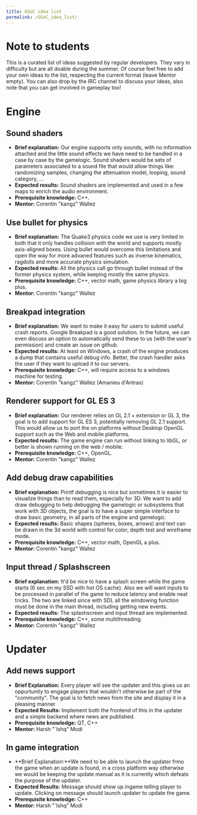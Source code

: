 ```yaml
---
title: GSoC idea list
permalink: /GSoC_idea_list/
---
```


# Note to students

This is a curated list of ideas suggested by regular developers. They
vary in difficulty but are all doable during the summer. Of course feel
free to add your own ideas to the list, respecting the current format
(leave Mentor empty). You can also drop by the IRC channel to discuss
your ideas, also note that you can get involved in gameplay too!

# Engine

## Sound shaders

- **Brief explanation:** Our engine supports only sounds, with no
  information attached and the little sound effects we have need to be
  handled in a case by case by the gamelogic. Sound shaders would be
  sets of parameters associated to a sound file that would allow things
  like: randomizing samples, changing the attenuation model, looping,
  sound category, ...
- **Expected results:** Sound shaders are implemented and used in a few
  maps to enrich the audio environment.
- **Prerequisite knowledge:** C++.
- **Mentor:** Corentin "kangz" Wallez

## Use bullet for physics

- **Brief explanation:** The Quake3 physics code we use is very limited
  in both that it only handles collision with the world and supports
  mostly axis-aligned boxes. Using bullet would overcome this
  limitations and open the way for more advaned features such as inverse
  kinematics, ragdolls and more accurate physics simulation.
- **Expected results:** All the physics call go through bullet instead
  of the former physics system, while keeping mostly the same physics.
- **Prerequisite knowledge:** C++, vector math, game physics library a
  big plus.
- **Mentor:** Corentin "kangz" Wallez

## Breakpad integration

- **Brief explanation:** We want to make it easy for users to submit
  useful crash reports. Google Breakpad is a good solution. In the
  future, we can even discuss an option to automatically send these to
  us (with the user's permission) and create an issue on github.
- **Expected results:** At least on Windows, a crash of the engine
  produces a dump that contains useful debug info. Better, the crash
  handler asks the user if they want to upload it to our servers.
- **Prerequisite knowledge:** C++, will require access to a windows
  machine for testing.
- **Mentor:** Corentin "kangz" Wallez (Amanieu d'Antras)

## Renderer support for GL ES 3

- **Brief explanation:** Our renderer relies on GL 2.1 + extension or GL
  3, the goal is to add support for GL ES 3, potentially removing GL 2.1
  support. This would allow us to port the on platforms without Desktop
  OpenGL support such as the Web and mobile platforms.
- **Expected results:** The game engine can run without linking to
  libGL, or better is shown running on the web / mobile.
- **Prerequisite knowledge:** C++, OpenGL.
- **Mentor:** Corentin "kangz" Wallez

## Add debug draw capabilities

- **Brief explanation:** Printf debugging is nice but sometimes it is
  easier to visualize things than to read them, especially for 3D. We
  want to add draw debugging to help debugging the gamelogic or
  subsystems that work with 3D objects, the goal is to have a super
  simple interface to draw basic geometry, in all parts of the engine
  and gamelogic.
- **Expected results:** Basic shapes (spheres, boxes, arrows) and text
  can be drawn in the 3d world with control for color, depth test and
  wireframe mode.
- **Prerequisite knowledge:** C++, vector math, OpenGL a plus.
- **Mentor:** Corentin "kangz" Wallez

## Input thread / Splashscreen

- **Brief explanation:** It'd be nice to have a splash screen while the
  game starts (6 sec on my SSD with hot OS cache). Also we will want
  inputs to be processed in parallel of the game to reduce latency and
  enable neat tricks. The two are linked since with SDL all the
  windowing function must be done in the main thread, including getting
  new events.
- **Expected results:** The splashscreen and input thread are
  implemented.
- **Prerequisite knowledge:** C++, some multithreading.
- **Mentor:** Corentin "kangz" Wallez

# Updater

## Add news support

- **Brief Explanation:** Every player will see the updater and this
  gives us an oppurtunity to engage players that wouldn't otherwise be
  part of the "community". The goal is to fetch news from the site and
  display it in a pleasing manner
- **Expected Results:** Implement both the frontend of this in the
  updater and a simple backend where news are published.
- **Prerequisite knowledge:** QT, C++
- **Mentor:** Harsh "\`Ishq" Modi

## In game integration

- **Brief Explanation:**We need to be able to launch the updater frmo
  the game when an update is found, in a cross platform way otherwise we
  would be keeping the update manual as it is currently which defeats
  the purpose of the updater.
- **Expected Results:** Message should show up ingame telling player to
  update. Clicking on message should launch updater to update the game.
- **Prerequisite knowledge:** C++
- **Mentor:** Harsh "\`Ishq" Modi
